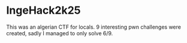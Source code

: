 # IngeHack2k25

This was an algerian CTF for locals. 9 interesting pwn challenges were created, sadly I managed to only solve 6/9.
